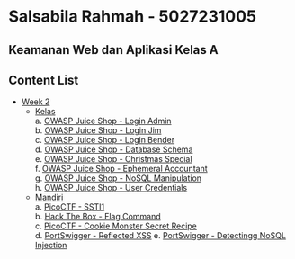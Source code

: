 # Salsabila Rahmah - 5027231005
## Keamanan Web dan Aplikasi Kelas A

## Content List
- [Week 2](/week2-injection/)
    - [Kelas](/week2-injection/kelas/)<br>
        a. [OWASP Juice Shop - Login Admin](/week2-injection/kelas/login-admin.md)<br>
        b. [OWASP Juice Shop - Login Jim](/week2-injection/kelas/login-jim.md)<br>
        c. [OWASP Juice Shop - Login Bender](/week2-injection/kelas/login-bender.md)<br>
        d. [OWASP Juice Shop - Database Schema](/week2-injection/kelas/login-admin.md)<br>
        e. [OWASP Juice Shop - Christmas Special](/week2-injection/kelas/login-jim.md)<br>
        f. [OWASP Juice Shop - Ephemeral Accountant](/week2-injection/kelas/login-bender.md)<br>
        g. [OWASP Juice Shop - NoSQL Manipulation](/week2-injection/kelas/login-jim.md)<br>
        h. [OWASP Juice Shop - User Credentials](/week2-injection/kelas/login-bender.md)
    - [Mandiri](/week2-injection/mandiri/)<br>
        a. [PicoCTF - SSTI1](/week2-injection/mandiri/SSTI1-pico.md)<br>
        b. [Hack The Box - Flag Command](/week2-injection/mandiri/Flag%20Command-HTB.md)<br>
        c. [PicoCTF - Cookie Monster Secret Recipe](/week2-injection/mandiri/Cookie%20Monster%20-%20pico.md)<br>
        d. [PortSwigger - Reflected XSS](/week2-injection/mandiri/Reflected%20XSS%20-%20portswigger.md)
        e. [PortSwigger - Detectingg NoSQL Injection](/week2-injection/mandiri/Detecting%20NoSQL%20Injection-portswigger.md)
